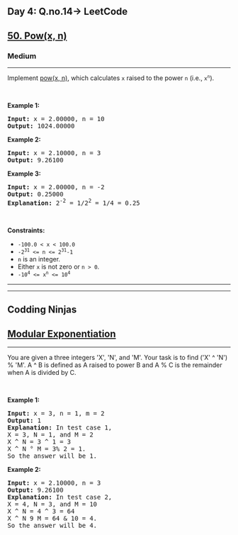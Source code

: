 <h2>Day 4: Q.no.14-> LeetCode</h2>

<h2><a href="https://leetcode.com/problems/powx-n/">50. Pow(x, n)</a></h2><h3>Medium</h3><hr><div><p>Implement <a href="http://www.cplusplus.com/reference/valarray/pow/" target="_blank">pow(x, n)</a>, which calculates <code>x</code> raised to the power <code>n</code> (i.e., <code>x<sup>n</sup></code>).</p>

<p>&nbsp;</p>
<p><strong class="example">Example 1:</strong></p>

<pre><strong>Input:</strong> x = 2.00000, n = 10
<strong>Output:</strong> 1024.00000
</pre>

<p><strong class="example">Example 2:</strong></p>

<pre><strong>Input:</strong> x = 2.10000, n = 3
<strong>Output:</strong> 9.26100
</pre>

<p><strong class="example">Example 3:</strong></p>

<pre><strong>Input:</strong> x = 2.00000, n = -2
<strong>Output:</strong> 0.25000
<strong>Explanation:</strong> 2<sup>-2</sup> = 1/2<sup>2</sup> = 1/4 = 0.25
</pre>

<p>&nbsp;</p>
<p><strong>Constraints:</strong></p>

<ul>
	<li><code>-100.0 &lt; x &lt; 100.0</code></li>
	<li><code>-2<sup>31</sup> &lt;= n &lt;= 2<sup>31</sup>-1</code></li>
	<li><code>n</code> is an integer.</li>
	<li>Either <code>x</code> is not zero or <code>n &gt; 0</code>.</li>
	<li><code>-10<sup>4</sup> &lt;= x<sup>n</sup> &lt;= 10<sup>4</sup></code></li>
</ul>
</div>


<hr>
<hr>



<h2>Codding Ninjas</h2>

<h2><a href="https://www.codingninjas.com/codestudio/problems/modular-exponentiation_8230803?challengeSlug=striver-sde-challenge">Modular Exponentiation</a></h2><hr><div><p>You are given a three integers 'X', 'N', and 'M'. Your task is to find ('X' ^ 'N') %
'M'. A ^ B is defined as A raised to power B and A % C is the remainder when A is divided by C.</p>

<p>&nbsp;</p>
<p><strong class="example">Example 1:</strong></p>

<pre><strong>Input:</strong> x = 3, n = 1, m = 2
<strong>Output:</strong> 1
<strong>Explanation:</strong> In test case 1,
X = 3, N = 1, and M = 2
X ^ N = 3 ^ 1 = 3
X ^ N ° M = 3% 2 = 1.
So the answer will be 1.
</pre>

<p><strong class="example">Example 2:</strong></p>

<pre><strong>Input:</strong> x = 2.10000, n = 3
<strong>Output:</strong> 9.26100
<strong>Explanation:</strong> In test case 2,
X = 4, N = 3, and M = 10
X ^ N = 4 ^ 3 = 64
X ^ N 9 M = 64 & 10 = 4.
So the answer will be 4.
</pre>

</pre>
